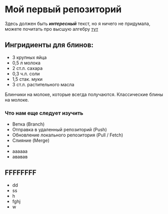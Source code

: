 # Мой первый репозиторий
Здесь должен быть ***интересный*** текст, но я ничего не придумала, можете почитать про высшую алгебру [тут](https://dep_vipm.pnzgu.ru/files/dep_vipm.pnzgu.ru/books/ova_kudryashova.pdf) 
## Ингридиенты для блинов:
* 3 крупных яйца
* 0,5 л молока
* 2 ст.л. сахара
* 0,3 ч.л. соли
* 1,5 стак. муки
* 3 ст.л. растительного масла

Блинчики на молоке, которые всегда получаются. Классические блины на молоке.

### Что нам еще следует изучить
* Ветка (Branch)
* Отправка в удаленный репозиторий (Push)
* Обновление локального репозитория (Pull / Fetch)
* Слияние (Merge)
* 
* aaaaaa
* ававав

## FFFFFFFF
* dd
* ss
* h
* fghj
* w